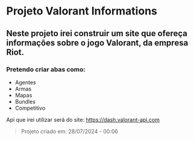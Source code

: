 # Projeto Valorant Informations

## Neste projeto irei construir um site que ofereça informações sobre o jogo Valorant, da empresa Riot.

### Pretendo criar abas como: 
- Agentes
- Armas
- Mapas
- Bundles
- Competitivo

Api que irei utilizar será do site: https://dash.valorant-api.com

> Projeto criado em: 28/07/2024 - 00:06